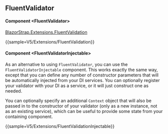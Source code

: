 ﻿## FluentValidator
#### Component \<FluentValidator\>
[BlazorStrap.Extensions.FluentValidation](https://www.nuget.org/packages/BlazorStrap.Extensions.FluentValidation/)    


{{sample=V5/Extensions/FluentValidation}}

#### Component \<FluentValidatorInjectable\>

As an alternative to using `FluentValidator`, you can use the `FluentValidatorInjectable` component.  This works
exactly the same way, except that you can define any number of constructor parameters that will be automatically
injected from your DI services.  You can optionally register your validator with your DI as a service, or it will
just construct one as needed.

You can optionally specify an additional `Context` object that will also be passed in to the constructor of your
validator (only as a new instance, not as an existing service), which can be useful to provide some state from
your containing component.

{{sample=V5/Extensions/FluentValidationInjectable}}
